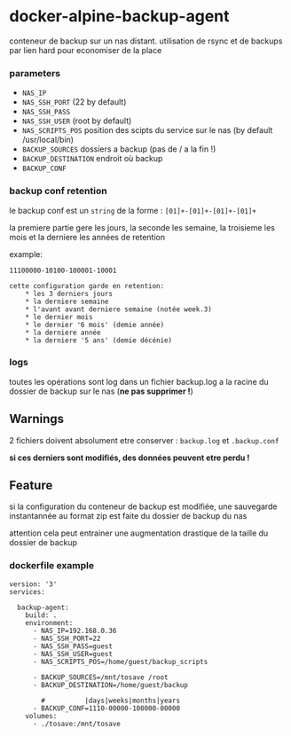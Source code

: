 # docker-alpine-backup-agent

conteneur de backup sur un nas distant. utilisation de rsync et de backups par lien hard pour economiser de la place

### parameters

 *  `NAS_IP      `
 *  `NAS_SSH_PORT` (22 by default)
 *  `NAS_SSH_PASS`
 *  `NAS_SSH_USER` (root by default)
 *  `NAS_SCRIPTS_POS` position des scipts du service sur le nas (by default /usr/local/bin)
 *  `BACKUP_SOURCES`  dossiers a backup (pas de / a la fin !)
 *  `BACKUP_DESTINATION` endroit où backup
 *  `BACKUP_CONF`

### backup conf retention

le backup conf est un `string`  de la forme : `[01]+-[01]+-[01]+-[01]+`

la premiere partie gere les jours, la seconde les semaine, la troisieme les mois et la derniere les années de retention

example:
```
11100000-10100-100001-10001

cette configuration garde en retention:
	* les 3 derniers jours
	* la derniere semaine
	* l'avant avant derniere semaine (notée week.3)
	* le dernier mois
	* le dernier '6 mois' (demie année)
	* la derniere année
	* la derniere '5 ans' (demie décénie)
```

### logs

toutes les opérations sont log dans un fichier backup.log a la racine du dossier de backup sur le nas (**ne pas supprimer !**)


## Warnings

2 fichiers doivent absolument etre conserver : `backup.log` et `.backup.conf`

**si ces derniers sont modifiés, des données peuvent etre perdu !**

## Feature

si la configuration du conteneur de backup est modifiée, une sauvegarde instantannée au format zip est faite du dossier de backup du nas

attention cela peut entrainer une augmentation drastique de la taille du dossier de backup

### dockerfile example

```
version: '3'
services:

  backup-agent:
    build: .
    environment:
      - NAS_IP=192.168.0.36
      - NAS_SSH_PORT=22
      - NAS_SSH_PASS=guest
      - NAS_SSH_USER=guest
      - NAS_SCRIPTS_POS=/home/guest/backup_scripts

      - BACKUP_SOURCES=/mnt/tosave /root
      - BACKUP_DESTINATION=/home/guest/backup

        #          |days|weeks|months|years
      - BACKUP_CONF=1110-00000-100000-00000
    volumes:
      - ./tosave:/mnt/tosave
```

